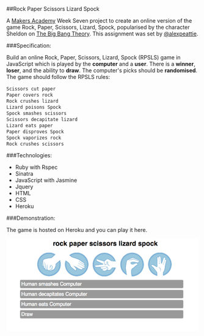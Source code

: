##Rock Paper Scissors Lizard Spock

A [Makers Academy](https://github.com/makersacademy) Week Seven project to create an online version of the game Rock, Paper, Scissors, Lizard, Spock, popularised by the character Sheldon on [The Big Bang Theory](http://en.wikipedia.org/wiki/Rock-paper-scissors-lizard-Spock). This assignment was set by [@alexpeattie](https://github.com/alexpeattie).

###Specification:

Build an online Rock, Paper, Scissors, Lizard, Spock (RPSLS) game in JavaScript which is played by the **computer** and a **user**. There is a **winner**, **loser**, and the ability to **draw**. The computer's picks should be **randomised**. The game should follow the RPSLS rules:

````
Scissors cut paper
Paper covers rock
Rock crushes lizard
Lizard poisons Spock
Spock smashes scissors
Scissors decapitate lizard
Lizard eats paper
Paper disproves Spock
Spock vaporizes rock
Rock crushes scissors
````

###Technologies:
* Ruby with Rspec
* Sinatra
* JavaScript with Jasmine
* Jquery
* HTML
* CSS
* Heroku

###Demonstration:

The game is hosted on Heroku and you can play it here.

![alt text](https://github.com/sarahseewhy/RockPaperScissors/blob/master/public/images/rpsls.png "Screenshot")

